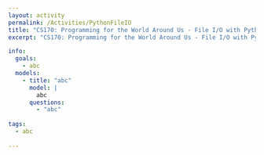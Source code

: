 ```yaml
---
layout: activity
permalink: /Activities/PythonFileIO
title: "CS170: Programming for the World Around Us - File I/O with Python"
excerpt: "CS170: Programming for the World Around Us - File I/O with Python"

info:
  goals: 
    - abc
  models:
    - title: "abc"
      model: |
        abc
      questions: 
        - "abc"
        
tags:
  - abc
  
---
```


